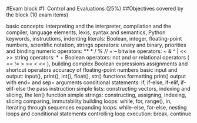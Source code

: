 #Exam block #1: Control and Evaluations (25%)
##Objectives covered by the block (10 exam items)

basic concepts: interpreting and the interpreter, compilation and the compiler, language elements, lexis, syntax and semantics, Python keywords, instructions, indenting
literals: Boolean, integer, floating-point numbers, scientific notation, strings
operators: unary and binary, priorities and binding
numeric operators: ** * / % // + –
bitwise operators: ~ & ^ | << >>
string operators: * +
Boolean operators: not and or
relational operators ( == != > >= < <= ), building complex Boolean expressions
assignments and shortcut operators
accuracy of floating-point numbers
basic input and output: input(), print(), int(), float(), str() functions
formatting print() output with end= and sep= arguments
conditional statements: if, if-else, if-elif, if-elif-else
the pass instruction
simple lists: constructing vectors, indexing and slicing, the len() function
simple strings: constructing, assigning, indexing, slicing comparing, immutability
building loops: while, for, range(), in, iterating through sequences
expanding loops: while-else, for-else, nesting loops and conditional statements
controlling loop execution: break, continue